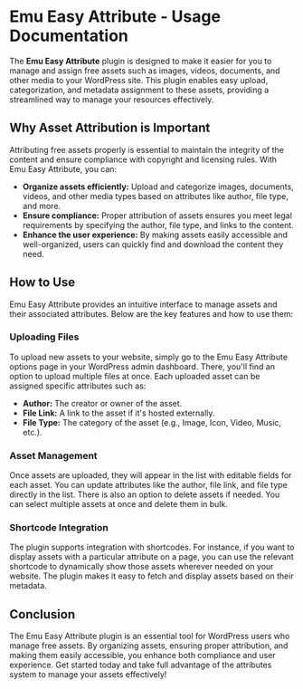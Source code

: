 <h1>Emu Easy Attribute - Usage Documentation</h1>

<p>The <strong>Emu Easy Attribute</strong> plugin is designed to make it easier for you to manage and assign free assets such as images, videos, documents, and other media to your WordPress site. This plugin enables easy upload, categorization, and metadata assignment to these assets, providing a streamlined way to manage your resources effectively.</p>

<h2>Why Asset Attribution is Important</h2>
<p>Attributing free assets properly is essential to maintain the integrity of the content and ensure compliance with copyright and licensing rules. With Emu Easy Attribute, you can:</p>
<ul>
    <li><strong>Organize assets efficiently:</strong> Upload and categorize images, documents, videos, and other media types based on attributes like author, file type, and more.</li>
    <li><strong>Ensure compliance:</strong> Proper attribution of assets ensures you meet legal requirements by specifying the author, file type, and links to the content.</li>
    <li><strong>Enhance the user experience:</strong> By making assets easily accessible and well-organized, users can quickly find and download the content they need.</li>
</ul>

<h2>How to Use</h2>
<p>Emu Easy Attribute provides an intuitive interface to manage assets and their associated attributes. Below are the key features and how to use them:</p>

<h3>Uploading Files</h3>
<p>To upload new assets to your website, simply go to the Emu Easy Attribute options page in your WordPress admin dashboard. There, you'll find an option to upload multiple files at once. Each uploaded asset can be assigned specific attributes such as:</p>
<ul>
    <li><strong>Author:</strong> The creator or owner of the asset.</li>
    <li><strong>File Link:</strong> A link to the asset if it's hosted externally.</li>
    <li><strong>File Type:</strong> The category of the asset (e.g., Image, Icon, Video, Music, etc.).</li>
</ul>

<h3>Asset Management</h3>
<p>Once assets are uploaded, they will appear in the list with editable fields for each asset. You can update attributes like the author, file link, and file type directly in the list. There is also an option to delete assets if needed. You can select multiple assets at once and delete them in bulk.</p>

<h3>Shortcode Integration</h3>
<p>The plugin supports integration with shortcodes. For instance, if you want to display assets with a particular attribute on a page, you can use the relevant shortcode to dynamically show those assets wherever needed on your website. The plugin makes it easy to fetch and display assets based on their metadata.</p>

<h2>Conclusion</h2>
<p>The Emu Easy Attribute plugin is an essential tool for WordPress users who manage free assets. By organizing assets, ensuring proper attribution, and making them easily accessible, you enhance both compliance and user experience. Get started today and take full advantage of the attributes system to manage your assets effectively!</p>
